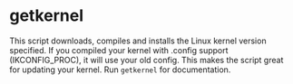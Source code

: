 getkernel
========

This script downloads, compiles and installs the Linux kernel version specified.
If you compiled your kernel with .config support (IKCONFIG_PROC), it will use your old config.
This makes the script great for updating your kernel.
Run `getkernel` for documentation.
